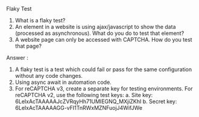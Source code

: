 Flaky Test

1. What is a flaky test?
2. An element in a website is using ajax/javascript to show the data (processed as asynchronous). What do you do to test that element?
3. A website page can only be accessed with CAPTCHA. How do you test that page?

Answer : 
1. A flaky test is a test which could fail or pass for the same configuration without any code changes.
2. Using async await in automation code.
3. For reCAPTCHA v3, create a separate key for testing environments.
   For reCAPTCHA v2, use the following test keys:
      a. Site key: 6LeIxAcTAAAAAJcZVRqyHh71UMIEGNQ_MXjiZKhI
      b. Secret key: 6LeIxAcTAAAAAGG-vFI1TnRWxMZNFuojJ4WifJWe
